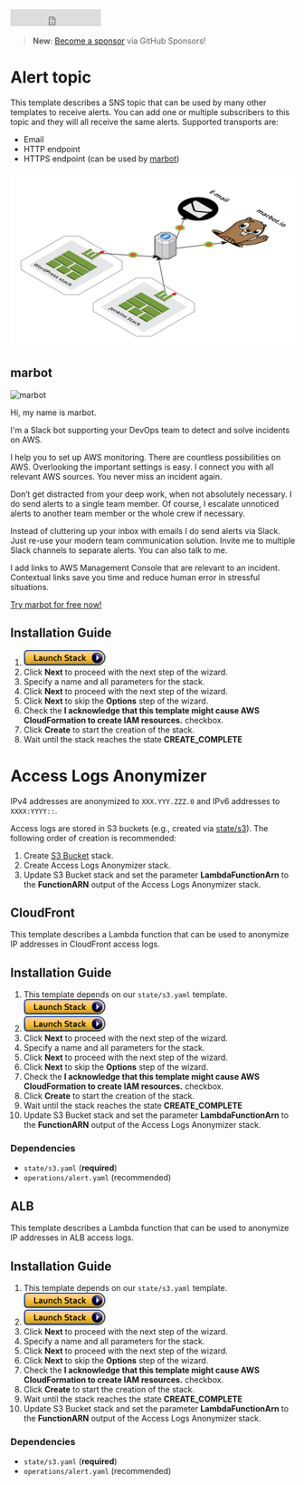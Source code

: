 <iframe src="https://ghbtns.com/github-btn.html?user=widdix&repo=aws-cf-templates&type=star&count=true&size=large" frameborder="0" scrolling="0" width="160px" height="30px"></iframe>

> **New**: [Become a sponsor](https://github.com/sponsors/widdix) via GitHub Sponsors!

# Alert topic
This template describes a SNS topic that can be used by many other templates to receive alerts. You can add one or multiple subscribers to this topic and they will all receive the same alerts. Supported transports are:
* Email
* HTTP endpoint
* HTTPS endpoint (can be used by [marbot](https://marbot.io/?utm_source=templates&utm_medium=doc&utm_campaign=operations))

![Architecture](./img/operations-alert.png)

## marbot

![marbot](https://marbot.io/assets/marbot.png)

Hi, my name is marbot.

I'm a Slack bot supporting your DevOps team to detect and solve incidents on AWS.

I help you to set up AWS monitoring. There are countless possibilities on AWS. Overlooking the important settings is easy. I connect you with all relevant AWS sources. You never miss an incident again.

Don’t get distracted from your deep work, when not absolutely necessary. I do send alerts to a single team member. Of course, I escalate unnoticed alerts to another team member or the whole crew if necessary.

Instead of cluttering up your inbox with emails I do send alerts via Slack. Just re-use your modern team communication solution. Invite me to multiple Slack channels to separate alerts. You can also talk to me.

I add links to AWS Management Console that are relevant to an incident. Contextual links save you time and reduce human error in stressful situations.

[Try marbot for free now!](https://marbot.io/?utm_source=templates&utm_medium=doc&utm_campaign=operations)

## Installation Guide
1. [![Launch Stack](./img/launch-stack.png)](https://console.aws.amazon.com/cloudformation/home#/stacks/create/review?templateURL=https://s3-eu-west-1.amazonaws.com/widdix-aws-cf-templates-releases-eu-west-1/__VERSION__/operations/alert.yaml&stackName=alert)
1. Click **Next** to proceed with the next step of the wizard.
1. Specify a name and all parameters for the stack.
1. Click **Next** to proceed with the next step of the wizard.
1. Click **Next** to skip the **Options** step of the wizard.
1. Check the **I acknowledge that this template might cause AWS CloudFormation to create IAM resources.** checkbox.
1. Click **Create** to start the creation of the stack.
1. Wait until the stack reaches the state **CREATE_COMPLETE**

# Access Logs Anonymizer

IPv4 addresses are anonymized to `XXX.YYY.ZZZ.0` and IPv6 addresses to `XXXX:YYYY::`.

Access logs are stored in S3 buckets (e.g., created via [state/s3](../state/#s3)). The following order of creation is recommended:

1. Create [S3 Bucket](../state/#s3) stack.
2. Create Access Logs Anonymizer stack.
3. Update S3 Bucket stack and set the parameter **LambdaFunctionArn** to the **FunctionARN** output of the Access Logs Anonymizer stack.

## CloudFront
This template describes a Lambda function that can be used to anonymize IP addresses in CloudFront access logs. 

## Installation Guide
1. This template depends on our `state/s3.yaml` template. [![Launch Stack](./img/launch-stack.png)](https://console.aws.amazon.com/cloudformation/home#/stacks/create/review?templateURL=https://s3-eu-west-1.amazonaws.com/widdix-aws-cf-templates-releases-eu-west-1/__VERSION__/state/s3.yaml&stackName=access-logs&param_Access=CloudFrontAccessLogWrite)
1. [![Launch Stack](./img/launch-stack.png)](https://console.aws.amazon.com/cloudformation/home#/stacks/create/review?templateURL=https://s3-eu-west-1.amazonaws.com/widdix-aws-cf-templates-releases-eu-west-1/__VERSION__/operations/cloudfront-access-logs-anonymizer.yaml&stackName=access-logs-anonymizer&param_ParentS3Stack=access-logs)
1. Click **Next** to proceed with the next step of the wizard.
1. Specify a name and all parameters for the stack.
1. Click **Next** to proceed with the next step of the wizard.
1. Click **Next** to skip the **Options** step of the wizard.
1. Check the **I acknowledge that this template might cause AWS CloudFormation to create IAM resources.** checkbox.
1. Click **Create** to start the creation of the stack.
1. Wait until the stack reaches the state **CREATE_COMPLETE**
1. Update S3 Bucket stack and set the parameter **LambdaFunctionArn** to the **FunctionARN** output of the Access Logs Anonymizer stack.

### Dependencies
* `state/s3.yaml` (**required**)
* `operations/alert.yaml` (recommended)

## ALB
This template describes a Lambda function that can be used to anonymize IP addresses in ALB access logs. 

## Installation Guide
1. This template depends on our `state/s3.yaml` template. [![Launch Stack](./img/launch-stack.png)](https://console.aws.amazon.com/cloudformation/home#/stacks/create/review?templateURL=https://s3-eu-west-1.amazonaws.com/widdix-aws-cf-templates-releases-eu-west-1/__VERSION__/state/s3.yaml&stackName=access-logs&param_Access=ElbAccessLogWrite)
1. [![Launch Stack](./img/launch-stack.png)](https://console.aws.amazon.com/cloudformation/home#/stacks/create/review?templateURL=https://s3-eu-west-1.amazonaws.com/widdix-aws-cf-templates-releases-eu-west-1/__VERSION__/operations/alb-access-logs-anonymizer.yaml&stackName=access-logs-anonymizer&param_ParentS3Stack=access-logs)
1. Click **Next** to proceed with the next step of the wizard.
1. Specify a name and all parameters for the stack.
1. Click **Next** to proceed with the next step of the wizard.
1. Click **Next** to skip the **Options** step of the wizard.
1. Check the **I acknowledge that this template might cause AWS CloudFormation to create IAM resources.** checkbox.
1. Click **Create** to start the creation of the stack.
1. Wait until the stack reaches the state **CREATE_COMPLETE**
1. Update S3 Bucket stack and set the parameter **LambdaFunctionArn** to the **FunctionARN** output of the Access Logs Anonymizer stack.

### Dependencies
* `state/s3.yaml` (**required**)
* `operations/alert.yaml` (recommended)
